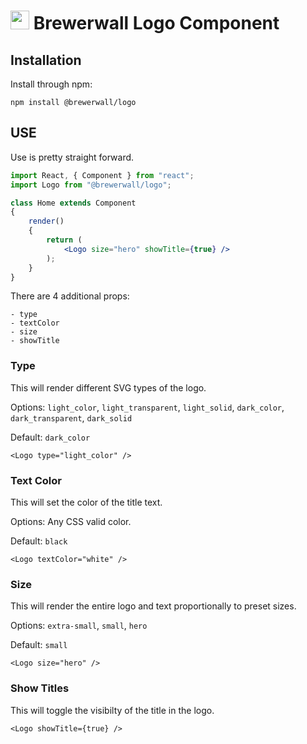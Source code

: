 # <img src="https://user-images.githubusercontent.com/632330/57006043-fb823800-6ba2-11e9-8fa9-eba94b8011b5.png" width="30px"/> Brewerwall Logo Component

## Installation
Install through npm:
```shell
npm install @brewerwall/logo
```

## USE
Use is pretty straight forward.  

```jsx
import React, { Component } from "react";
import Logo from "@brewerwall/logo";

class Home extends Component 
{
    render() 
    {
        return (
            <Logo size="hero" showTitle={true} />
        );
    }
}
```

There are 4 additional props:
```
- type
- textColor
- size
- showTitle
```

### Type
This will render different SVG types of the logo.  

Options: `light_color`, `light_transparent`, `light_solid`, `dark_color`, `dark_transparent`, `dark_solid`

Default: `dark_color`
```
<Logo type="light_color" />
```

### Text Color
This will set the color of the title text.

Options: Any CSS valid color.

Default: `black`
```
<Logo textColor="white" />
```

### Size
This will render the entire logo and text proportionally to preset sizes.

Options: `extra-small`, `small`, `hero`

Default: `small`
```
<Logo size="hero" />
```

### Show Titles
This will toggle the visibilty of the title in the logo.
```
<Logo showTitle={true} />
```
